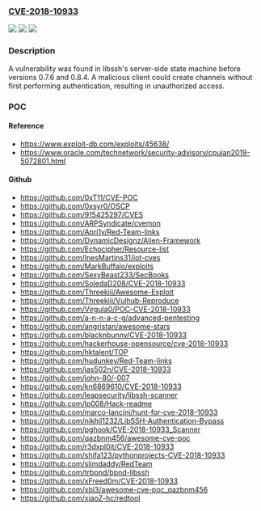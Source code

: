 ### [CVE-2018-10933](https://cve.mitre.org/cgi-bin/cvename.cgi?name=CVE-2018-10933)
![](https://img.shields.io/static/v1?label=Product&message=libssh&color=blue)
![](https://img.shields.io/static/v1?label=Version&message=n%2Fa&color=blue)
![](https://img.shields.io/static/v1?label=Vulnerability&message=CWE-592&color=brighgreen)

### Description

A vulnerability was found in libssh's server-side state machine before versions 0.7.6 and 0.8.4. A malicious client could create channels without first performing authentication, resulting in unauthorized access.

### POC

#### Reference
- https://www.exploit-db.com/exploits/45638/
- https://www.oracle.com/technetwork/security-advisory/cpujan2019-5072801.html

#### Github
- https://github.com/0xT11/CVE-POC
- https://github.com/0xsyr0/OSCP
- https://github.com/915425297/CVES
- https://github.com/ARPSyndicate/cvemon
- https://github.com/Apri1y/Red-Team-links
- https://github.com/DynamicDesignz/Alien-Framework
- https://github.com/Echocipher/Resource-list
- https://github.com/InesMartins31/iot-cves
- https://github.com/MarkBuffalo/exploits
- https://github.com/SexyBeast233/SecBooks
- https://github.com/SoledaD208/CVE-2018-10933
- https://github.com/Threekiii/Awesome-Exploit
- https://github.com/Threekiii/Vulhub-Reproduce
- https://github.com/Virgula0/POC-CVE-2018-10933
- https://github.com/a-n-n-a-c-g/advanced-pentesting
- https://github.com/angristan/awesome-stars
- https://github.com/blacknbunny/CVE-2018-10933
- https://github.com/hackerhouse-opensource/cve-2018-10933
- https://github.com/hktalent/TOP
- https://github.com/hudunkey/Red-Team-links
- https://github.com/jas502n/CVE-2018-10933
- https://github.com/john-80/-007
- https://github.com/kn6869610/CVE-2018-10933
- https://github.com/leapsecurity/libssh-scanner
- https://github.com/lp008/Hack-readme
- https://github.com/marco-lancini/hunt-for-cve-2018-10933
- https://github.com/nikhil1232/LibSSH-Authentication-Bypass
- https://github.com/pghook/CVE-2018-10933_Scanner
- https://github.com/qazbnm456/awesome-cve-poc
- https://github.com/r3dxpl0it/CVE-2018-10933
- https://github.com/shifa123/pythonprojects-CVE-2018-10933
- https://github.com/slimdaddy/RedTeam
- https://github.com/trbpnd/bpnd-libssh
- https://github.com/xFreed0m/CVE-2018-10933
- https://github.com/xbl3/awesome-cve-poc_qazbnm456
- https://github.com/xiaoZ-hc/redtool

